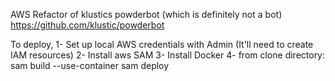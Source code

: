 AWS Refactor of klustics powderbot (which is definitely not a bot)
https://github.com/klustic/powderbot

To deploy, 
1- Set up local AWS credentials with Admin (It'll need to create IAM resources)
2- Install aws SAM
3- Install Docker
4- from clone directory:
	sam build --use-container
	sam deploy